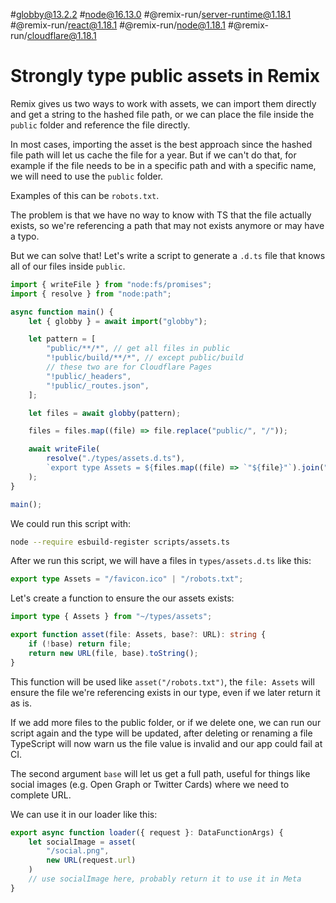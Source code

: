 #globby@13.2.2 #node@16.13.0 #@remix-run/server-runtime@1.18.1 #@remix-run/react@1.18.1 #@remix-run/node@1.18.1 #@remix-run/cloudflare@1.18.1

# Strongly type public assets in Remix

Remix gives us two ways to work with assets, we can import them directly and get a string to the hashed file path, or we can place the file inside the `public` folder and reference the file directly.

In most cases, importing the asset is the best approach since the hashed file path will let us cache the file for a year. But if we can't do that, for example if the file needs to be in a specific path and with a specific name, we will need to use the `public` folder.

Examples of this can be `robots.txt`.

The problem is that we have no way to know with TS that the file actually exists, so we're referencing a path that may not exists anymore or may have a typo.

But we can solve that! Let's write a script to generate a `.d.ts` file that knows all of our files inside `public`.

```ts
import { writeFile } from "node:fs/promises";
import { resolve } from "node:path";

async function main() {
	let { globby } = await import("globby");

	let pattern = [
		"public/**/*", // get all files in public
		"!public/build/**/*", // except public/build
		// these two are for Cloudflare Pages
		"!public/_headers",
		"!public/_routes.json",
	];

	let files = await globby(pattern);

	files = files.map((file) => file.replace("public/", "/"));

	await writeFile(
		resolve("./types/assets.d.ts"),
		`export type Assets = ${files.map((file) => `"${file}"`).join(" | ")}`
	);
}

main();
```

We could run this script with:

```bash
node --require esbuild-register scripts/assets.ts
```

After we run this script, we will have a files in `types/assets.d.ts` like this:

```ts
export type Assets = "/favicon.ico" | "/robots.txt";
```

Let's create a function to ensure the our assets exists:

```ts
import type { Assets } from "~/types/assets";

export function asset(file: Assets, base?: URL): string {
	if (!base) return file;
	return new URL(file, base).toString();
}
```

This function will be used like `asset("/robots.txt")`, the `file: Assets` will ensure the file we're referencing exists in our type, even if we later return it as is.

If we add more files to the public folder, or if we delete one, we can run our script again and the type will be updated, after deleting or renaming a file TypeScript will now warn us the file value is invalid and our app could fail at CI.

The second argument `base` will let us get a full path, useful for things like social images (e.g. Open Graph or Twitter Cards) where we need to complete URL.

We can use it in our loader like this:

```ts
export async function loader({ request }: DataFunctionArgs) {
	let socialImage = asset(
		"/social.png",
		new URL(request.url)
	)
	// use socialImage here, probably return it to use it in Meta
}
```
